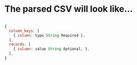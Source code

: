 # The parsed CSV will look like...

``` javascript

{
  column_keys: [
    { column: type String Required },
  ],
  records: [
    { column: value String Optional, },
  ],
}

```
